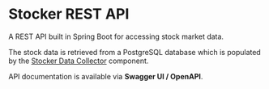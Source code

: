 # Stocker REST API
A REST API built in Spring Boot for accessing stock market data.

The stock data is retrieved from a PostgreSQL database which is populated by the [Stocker Data Collector](https://github.com/Tribulations/stocker-data-collector) component.

API documentation is available via **Swagger UI / OpenAPI**.

